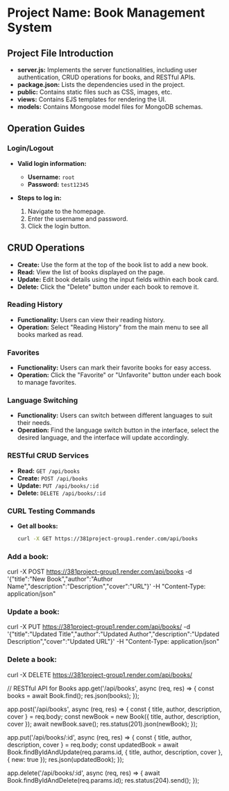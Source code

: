 # Project Name: Book Management System

## Project File Introduction
- **server.js:** Implements the server functionalities, including user authentication, CRUD operations for books, and RESTful APIs.
- **package.json:** Lists the dependencies used in the project.
- **public:** Contains static files such as CSS, images, etc.
- **views:** Contains EJS templates for rendering the UI.
- **models:** Contains Mongoose model files for MongoDB schemas.

## Operation Guides

### Login/Logout
- **Valid login information:**
  - **Username:** `root`
  - **Password:** `test12345`
  
- **Steps to log in:**
  1. Navigate to the homepage.
  2. Enter the username and password.
  3. Click the login button.

## CRUD Operations
- **Create:** Use the form at the top of the book list to add a new book.
- **Read:** View the list of books displayed on the page.
- **Update:** Edit book details using the input fields within each book card.
- **Delete:** Click the "Delete" button under each book to remove it.

### Reading History
- **Functionality:** Users can view their reading history.
- **Operation:** Select "Reading History" from the main menu to see all books marked as read.

### Favorites
- **Functionality:** Users can mark their favorite books for easy access.
- **Operation:** Click the "Favorite" or "Unfavorite" button under each book to manage favorites.

### Language Switching
- **Functionality:** Users can switch between different languages to suit their needs.
- **Operation:** Find the language switch button in the interface, select the desired language, and the interface will update accordingly.

### RESTful CRUD Services
- **Read:** `GET /api/books`
- **Create:** `POST /api/books`
- **Update:** `PUT /api/books/:id`
- **Delete:** `DELETE /api/books/:id`

### CURL Testing Commands
- **Get all books:** 
  ```bash
  curl -X GET https://381project-group1.render.com/api/books

### Add a book:
curl -X POST https://381project-group1.render.com/api/books -d '{"title":"New Book","author":"Author Name","description":"Description","cover":"URL"}' -H "Content-Type: application/json"

### Update a book:
curl -X PUT https://381project-group1.render.com/api/books/<id> -d '{"title":"Updated Title","author":"Updated Author","description":"Updated Description","cover":"Updated URL"}' -H "Content-Type: application/json"

### Delete a book:
curl -X DELETE https://381project-group1.render.com/api/books/<id>

// RESTful API for Books
app.get('/api/books', async (req, res) => {
    const books = await Book.find();
    res.json(books);
});

app.post('/api/books', async (req, res) => {
    const { title, author, description, cover } = req.body;
    const newBook = new Book({ title, author, description, cover });
    await newBook.save();
    res.status(201).json(newBook);
});

app.put('/api/books/:id', async (req, res) => {
    const { title, author, description, cover } = req.body;
    const updatedBook = await Book.findByIdAndUpdate(req.params.id, { title, author, description, cover }, { new: true });
    res.json(updatedBook);
});

app.delete('/api/books/:id', async (req, res) => {
    await Book.findByIdAndDelete(req.params.id);
    res.status(204).send();
});


